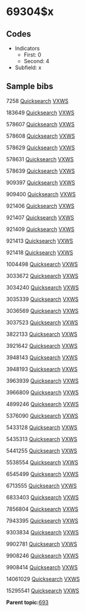 # 69304$x

## Codes

-   Indicators
    -   First: 0
    -   Second: 4
-   Subfield: x

## Sample bibs

7258 [Quicksearch](https://search.library.yale.edu/catalog/7258) [VXWS](http://prodorbis.library.yale.edu:7014/vxws/GetHoldingsService?bibId=7258)

183649 [Quicksearch](https://search.library.yale.edu/catalog/183649) [VXWS](http://prodorbis.library.yale.edu:7014/vxws/GetHoldingsService?bibId=183649)

578607 [Quicksearch](https://search.library.yale.edu/catalog/578607) [VXWS](http://prodorbis.library.yale.edu:7014/vxws/GetHoldingsService?bibId=578607)

578608 [Quicksearch](https://search.library.yale.edu/catalog/578608) [VXWS](http://prodorbis.library.yale.edu:7014/vxws/GetHoldingsService?bibId=578608)

578629 [Quicksearch](https://search.library.yale.edu/catalog/578629) [VXWS](http://prodorbis.library.yale.edu:7014/vxws/GetHoldingsService?bibId=578629)

578631 [Quicksearch](https://search.library.yale.edu/catalog/578631) [VXWS](http://prodorbis.library.yale.edu:7014/vxws/GetHoldingsService?bibId=578631)

578639 [Quicksearch](https://search.library.yale.edu/catalog/578639) [VXWS](http://prodorbis.library.yale.edu:7014/vxws/GetHoldingsService?bibId=578639)

909397 [Quicksearch](https://search.library.yale.edu/catalog/909397) [VXWS](http://prodorbis.library.yale.edu:7014/vxws/GetHoldingsService?bibId=909397)

909400 [Quicksearch](https://search.library.yale.edu/catalog/909400) [VXWS](http://prodorbis.library.yale.edu:7014/vxws/GetHoldingsService?bibId=909400)

921406 [Quicksearch](https://search.library.yale.edu/catalog/921406) [VXWS](http://prodorbis.library.yale.edu:7014/vxws/GetHoldingsService?bibId=921406)

921407 [Quicksearch](https://search.library.yale.edu/catalog/921407) [VXWS](http://prodorbis.library.yale.edu:7014/vxws/GetHoldingsService?bibId=921407)

921409 [Quicksearch](https://search.library.yale.edu/catalog/921409) [VXWS](http://prodorbis.library.yale.edu:7014/vxws/GetHoldingsService?bibId=921409)

921413 [Quicksearch](https://search.library.yale.edu/catalog/921413) [VXWS](http://prodorbis.library.yale.edu:7014/vxws/GetHoldingsService?bibId=921413)

921418 [Quicksearch](https://search.library.yale.edu/catalog/921418) [VXWS](http://prodorbis.library.yale.edu:7014/vxws/GetHoldingsService?bibId=921418)

1004498 [Quicksearch](https://search.library.yale.edu/catalog/1004498) [VXWS](http://prodorbis.library.yale.edu:7014/vxws/GetHoldingsService?bibId=1004498)

3033672 [Quicksearch](https://search.library.yale.edu/catalog/3033672) [VXWS](http://prodorbis.library.yale.edu:7014/vxws/GetHoldingsService?bibId=3033672)

3034240 [Quicksearch](https://search.library.yale.edu/catalog/3034240) [VXWS](http://prodorbis.library.yale.edu:7014/vxws/GetHoldingsService?bibId=3034240)

3035339 [Quicksearch](https://search.library.yale.edu/catalog/3035339) [VXWS](http://prodorbis.library.yale.edu:7014/vxws/GetHoldingsService?bibId=3035339)

3036569 [Quicksearch](https://search.library.yale.edu/catalog/3036569) [VXWS](http://prodorbis.library.yale.edu:7014/vxws/GetHoldingsService?bibId=3036569)

3037523 [Quicksearch](https://search.library.yale.edu/catalog/3037523) [VXWS](http://prodorbis.library.yale.edu:7014/vxws/GetHoldingsService?bibId=3037523)

3822133 [Quicksearch](https://search.library.yale.edu/catalog/3822133) [VXWS](http://prodorbis.library.yale.edu:7014/vxws/GetHoldingsService?bibId=3822133)

3921642 [Quicksearch](https://search.library.yale.edu/catalog/3921642) [VXWS](http://prodorbis.library.yale.edu:7014/vxws/GetHoldingsService?bibId=3921642)

3948143 [Quicksearch](https://search.library.yale.edu/catalog/3948143) [VXWS](http://prodorbis.library.yale.edu:7014/vxws/GetHoldingsService?bibId=3948143)

3948193 [Quicksearch](https://search.library.yale.edu/catalog/3948193) [VXWS](http://prodorbis.library.yale.edu:7014/vxws/GetHoldingsService?bibId=3948193)

3963939 [Quicksearch](https://search.library.yale.edu/catalog/3963939) [VXWS](http://prodorbis.library.yale.edu:7014/vxws/GetHoldingsService?bibId=3963939)

3966809 [Quicksearch](https://search.library.yale.edu/catalog/3966809) [VXWS](http://prodorbis.library.yale.edu:7014/vxws/GetHoldingsService?bibId=3966809)

4899246 [Quicksearch](https://search.library.yale.edu/catalog/4899246) [VXWS](http://prodorbis.library.yale.edu:7014/vxws/GetHoldingsService?bibId=4899246)

5376090 [Quicksearch](https://search.library.yale.edu/catalog/5376090) [VXWS](http://prodorbis.library.yale.edu:7014/vxws/GetHoldingsService?bibId=5376090)

5433128 [Quicksearch](https://search.library.yale.edu/catalog/5433128) [VXWS](http://prodorbis.library.yale.edu:7014/vxws/GetHoldingsService?bibId=5433128)

5435313 [Quicksearch](https://search.library.yale.edu/catalog/5435313) [VXWS](http://prodorbis.library.yale.edu:7014/vxws/GetHoldingsService?bibId=5435313)

5441255 [Quicksearch](https://search.library.yale.edu/catalog/5441255) [VXWS](http://prodorbis.library.yale.edu:7014/vxws/GetHoldingsService?bibId=5441255)

5538554 [Quicksearch](https://search.library.yale.edu/catalog/5538554) [VXWS](http://prodorbis.library.yale.edu:7014/vxws/GetHoldingsService?bibId=5538554)

6545499 [Quicksearch](https://search.library.yale.edu/catalog/6545499) [VXWS](http://prodorbis.library.yale.edu:7014/vxws/GetHoldingsService?bibId=6545499)

6713555 [Quicksearch](https://search.library.yale.edu/catalog/6713555) [VXWS](http://prodorbis.library.yale.edu:7014/vxws/GetHoldingsService?bibId=6713555)

6833403 [Quicksearch](https://search.library.yale.edu/catalog/6833403) [VXWS](http://prodorbis.library.yale.edu:7014/vxws/GetHoldingsService?bibId=6833403)

7856804 [Quicksearch](https://search.library.yale.edu/catalog/7856804) [VXWS](http://prodorbis.library.yale.edu:7014/vxws/GetHoldingsService?bibId=7856804)

7943395 [Quicksearch](https://search.library.yale.edu/catalog/7943395) [VXWS](http://prodorbis.library.yale.edu:7014/vxws/GetHoldingsService?bibId=7943395)

9303834 [Quicksearch](https://search.library.yale.edu/catalog/9303834) [VXWS](http://prodorbis.library.yale.edu:7014/vxws/GetHoldingsService?bibId=9303834)

9902781 [Quicksearch](https://search.library.yale.edu/catalog/9902781) [VXWS](http://prodorbis.library.yale.edu:7014/vxws/GetHoldingsService?bibId=9902781)

9908246 [Quicksearch](https://search.library.yale.edu/catalog/9908246) [VXWS](http://prodorbis.library.yale.edu:7014/vxws/GetHoldingsService?bibId=9908246)

9908414 [Quicksearch](https://search.library.yale.edu/catalog/9908414) [VXWS](http://prodorbis.library.yale.edu:7014/vxws/GetHoldingsService?bibId=9908414)

14061029 [Quicksearch](https://search.library.yale.edu/catalog/14061029) [VXWS](http://prodorbis.library.yale.edu:7014/vxws/GetHoldingsService?bibId=14061029)

15295541 [Quicksearch](https://search.library.yale.edu/catalog/15295541) [VXWS](http://prodorbis.library.yale.edu:7014/vxws/GetHoldingsService?bibId=15295541)

**Parent topic:**[693](../../tags/693/693.md)

